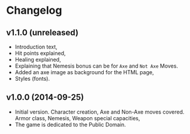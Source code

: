 # Changelog

## v1.1.0 (unreleased)

* Introduction text,
* Hit points explained,
* Healing explained,
* Explaining that Nemesis bonus can be for ``Axe`` and ``Not Axe`` Moves.
* Added an axe image as background for the HTML page,
* Styles (fonts).

## v1.0.0 (2014-09-25)

* Initial version. Character creation, Axe and Non-Axe moves covered. Armor
  class, Nemesis, Weapon special capacities,
* The game is dedicated to the Public Domain.
